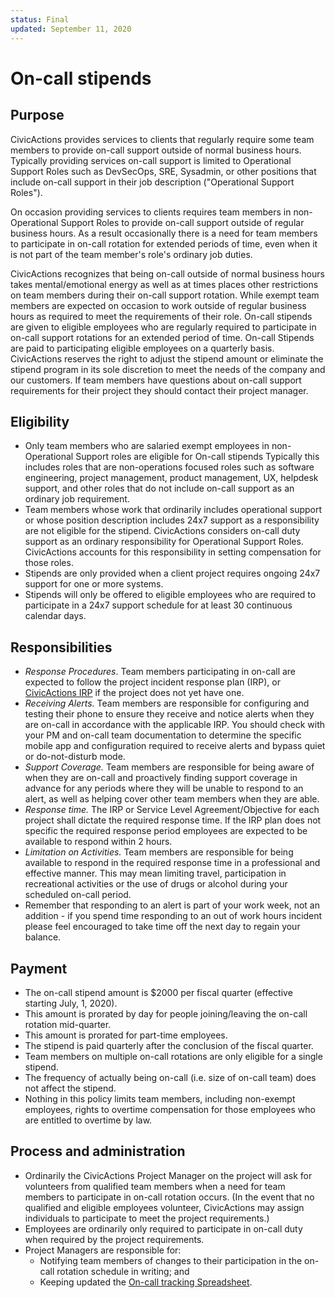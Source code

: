 ```yaml
---
status: Final
updated: September 11, 2020
---
```


# On-call stipends

## Purpose

CivicActions provides services to clients that regularly require some team members to provide on-call support outside of normal business hours. Typically providing services on-call support is limited to Operational Support Roles such as DevSecOps, SRE, Sysadmin, or other positions that include on-call support in their job description ("Operational Support Roles").

On occasion providing services to clients requires team members in non-Operational Support Roles to provide on-call support outside of regular business hours. As a result occasionally there is a need for team members to participate in on-call rotation for extended periods of time, even when it is not part of the team member's role's ordinary job duties.

CivicActions recognizes that being on-call outside of normal business hours takes mental/emotional energy as well as at times places other restrictions on team members during their on-call support rotation. While exempt team members are expected on occasion to work outside of regular business hours as required to meet the requirements of their role. On-call stipends are given to eligible employees who are regularly required to participate in on-call support rotations for an extended period of time. On-call Stipends are paid to participating eligible employees on a quarterly basis. CivicActions reserves the right to adjust the stipend amount or eliminate the stipend program in its sole discretion to meet the needs of the company and our customers. If team members have questions about on-call support requirements for their project they should contact their project manager.

## Eligibility

- Only team members who are salaried exempt employees in non-Operational Support roles are eligible for On-call stipends Typically this includes roles that are non-operations focused roles such as software engineering, project management, product management, UX, helpdesk support, and other roles that do not include on-call support as an ordinary job requirement.
- Team members whose work that ordinarily includes operational support or whose position description includes 24x7 support as a responsibility are not eligible for the stipend. CivicActions considers on-call duty support as an ordinary responsibility for Operational Support Roles. CivicActions accounts for this responsibility in setting compensation for those roles.
- Stipends are only provided when a client project requires ongoing 24x7 support for one or more systems.
- Stipends will only be offered to eligible employees who are required to participate in a 24x7 support schedule for at least 30 continuous calendar days.

## Responsibilities

- _Response Procedures_. Team members participating in on-call are expected to follow the project incident response plan (IRP), or [CivicActions IRP](https://handbook.civicactions.com/en/latest/100-security/incident-response-plan/) if the project does not yet have one.
- _Receiving Alerts._ Team members are responsible for configuring and testing their phone to ensure they receive and notice alerts when they are on-call in accordance with the applicable IRP. You should check with your PM and on-call team documentation to determine the specific mobile app and configuration required to receive alerts and bypass quiet or do-not-disturb mode.
- _Support Coverage._ Team members are responsible for being aware of when they are on-call and proactively finding support coverage in advance for any periods where they will be unable to respond to an alert, as well as helping cover other team members when they are able.
- _Response time._ The IRP or Service Level Agreement/Objective for each project shall dictate the required response time. If the IRP plan does not specific the required response period employees are expected to be available to respond within 2 hours.
- _Limitation on Activities._ Team members are responsible for being available to respond in the required response time in a professional and effective manner. This may mean limiting travel, participation in recreational activities or the use of drugs or alcohol during your scheduled on-call period.
- Remember that responding to an alert is part of your work week, not an addition - if you spend time responding to an out of work hours incident please feel encouraged to take time off the next day to regain your balance.

## Payment

- The on-call stipend amount is \$2000 per fiscal quarter (effective starting July, 1, 2020).
- This amount is prorated by day for people joining/leaving the on-call rotation mid-quarter.
- This amount is prorated for part-time employees.
- The stipend is paid quarterly after the conclusion of the fiscal quarter.
- Team members on multiple on-call rotations are only eligible for a single stipend.
- The frequency of actually being on-call (i.e. size of on-call team) does not affect the stipend.
- Nothing in this policy limits team members, including non-exempt employees, rights to overtime compensation for those employees who are entitled to overtime by law.

## Process and administration

- Ordinarily the CivicActions Project Manager on the project will ask for volunteers from qualified team members when a need for team members to participate in on-call rotation occurs. (In the event that no qualified and eligible employees volunteer, CivicActions may assign individuals to participate to meet the project requirements.)
- Employees are ordinarily only required to participate in on-call duty when required by the project requirements.
- Project Managers are responsible for:
  - Notifying team members of changes to their participation in the on-call rotation schedule in writing; and
  - Keeping updated the [On-call tracking Spreadsheet](https://docs.google.com/spreadsheets/d/11jAuW7K08V5m4wyRNkddC2f_AsAtFrTXDbpUdXu272E/edit#gid=0).
